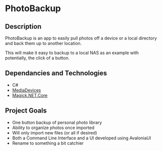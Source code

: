# PhotoBackup

## Description
PhotoBackup is an app to easily pull photos off a device or a local directory and back them up to another location.

This will make it easy to backup to a local NAS as an example with potentially, the click of a button.

## Dependancies and Technologies
- C#
- [MediaDevices](https://github.com/Bassman2/MediaDevices)
- [Magick.NET.Core](https://github.com/dlemstra/Magick.NET)

## Project Goals
- One button backup of personal photo library
- Ability to organize photos once imported
- Will only import new files (or all if desired)
- Both a Command Line Interface and a UI developed using AvaloniaUI
- Rename to something a bit catchier